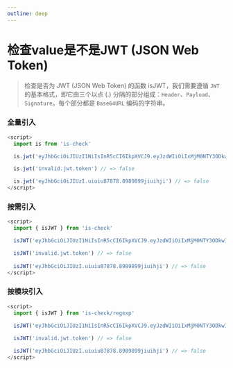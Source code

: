 ```yaml
---
outline: deep
---
```


# 检查value是不是JWT (JSON Web Token)

> 检查是否为 JWT (JSON Web Token) 的函数 isJWT，我们需要遵循 `JWT` 的基本格式，即它由三个以点 (.) 分隔的部分组成：`Header`、`Payload`、`Signature`。每个部分都是 `Base64URL` 编码的字符串。

### 全量引入
```javascript
<script>
  import is from 'is-check'

  is.jwt('eyJhbGciOiJIUzI1NiIsInR5cCI6IkpXVCJ9.eyJzdWIiOiIxMjM0NTY3ODkwIiwibmFtZSI6IkpvaG4gRG9lIiwiaWF0IjoxNTE2MjM5MDIyfQ.SflKxwRJSMeKKF2QT4fwpMeJf36POk6yJV_adQssw5c') // => true

  is.jwt('invalid.jwt.token') // => false

  is.jwt('eyJhbGciOiJIUzI.uiuiu87878.8989899jiuihji') // => false
</script>
````
### 按需引入
```javascript
<script>
  import { isJWT } from 'is-check'

  isJWT('eyJhbGciOiJIUzI1NiIsInR5cCI6IkpXVCJ9.eyJzdWIiOiIxMjM0NTY3ODkwIiwibmFtZSI6IkpvaG4gRG9lIiwiaWF0IjoxNTE2MjM5MDIyfQ.SflKxwRJSMeKKF2QT4fwpMeJf36POk6yJV_adQssw5c') // => true

  isJWT('invalid.jwt.token') // => false
  
  isJWT('eyJhbGciOiJIUzI.uiuiu87878.8989899jiuihji') // => false
</script>
````
### 按模块引入
```javascript
<script>
  import { isJWT } from 'is-check/regexp'
  
  isJWT('eyJhbGciOiJIUzI1NiIsInR5cCI6IkpXVCJ9.eyJzdWIiOiIxMjM0NTY3ODkwIiwibmFtZSI6IkpvaG4gRG9lIiwiaWF0IjoxNTE2MjM5MDIyfQ.SflKxwRJSMeKKF2QT4fwpMeJf36POk6yJV_adQssw5c') // => true

  isJWT('invalid.jwt.token') // => false

  isJWT('eyJhbGciOiJIUzI.uiuiu87878.8989899jiuihji') // => false
</script>
````

